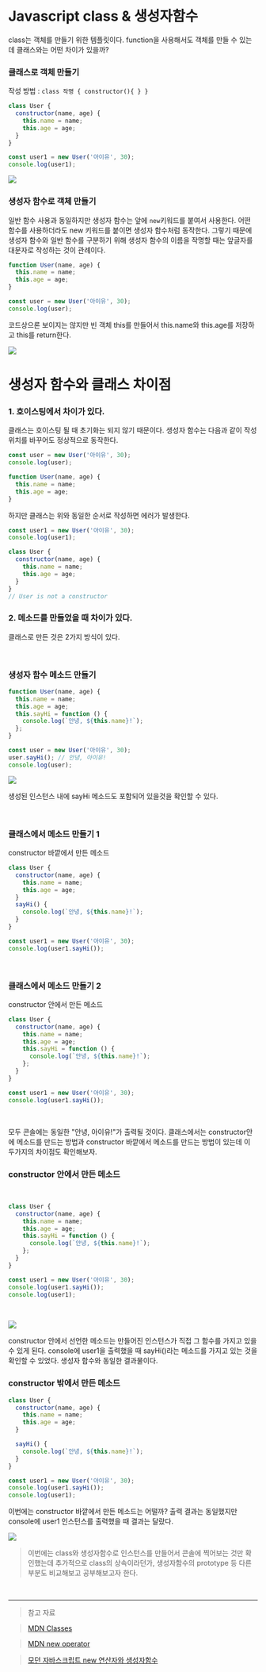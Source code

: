 # Javascript class & 생성자함수

class는 객체를 만들기 위한 템플릿이다.
function을 사용해서도 객체를 만들 수 있는데 클래스와는 어떤 차이가 있을까?

### 클래스로 객체 만들기

작성 방법 : `class 작명 { constructor(){ } }`

```javascript
class User {
  constructor(name, age) {
    this.name = name;
    this.age = age;
  }
}

const user1 = new User('아이유', 30);
console.log(user1);
```

![](https://velog.velcdn.com/images/reasonz/post/33508e1a-02b3-4675-b898-eae8652a3f81/image.png)

### 생성자 함수로 객체 만들기

일반 함수 사용과 동일하지만 생성자 함수는 앞에 `new`키워드를 붙여서 사용한다.
어떤 함수를 사용하더라도 new 키워드를 붙이면 생성자 함수처럼 동작한다.
그렇기 때문에 생성자 함수와 일반 함수를 구분하기 위해 생성자 함수의 이름을 작명할 때는 앞글자를 대문자로 작성하는 것이 관례이다.

```javascript
function User(name, age) {
  this.name = name;
  this.age = age;
}

const user = new User('아이유', 30);
console.log(user);
```

코드상으론 보이지는 않지만 빈 객체 this를 만들어서 this.name와 this.age를 저장하고 this를 return한다.

![](https://velog.velcdn.com/images/reasonz/post/5a7ab5d6-4891-423e-a963-8ba8d75aa435/image.png)

# 생성자 함수와 클래스 차이점

### 1. 호이스팅에서 차이가 있다.

클래스는 호이스팅 될 때 초기화는 되지 않기 때문이다.
생성자 함수는 다음과 같이 작성 위치를 바꾸어도 정상적으로 동작한다.

```javascript
const user = new User('아이유', 30);
console.log(user);

function User(name, age) {
  this.name = name;
  this.age = age;
}
```

하지만 클래스는 위와 동일한 순서로 작성하면 에러가 발생한다.

```javascript
const user1 = new User('아이유', 30);
console.log(user1);

class User {
  constructor(name, age) {
    this.name = name;
    this.age = age;
  }
}
// User is not a constructor
```

### 2. 메소드를 만들었을 때 차이가 있다.

클래스로 만든 것은 2가지 방식이 있다.

<br>

### 생성자 함수 메소드 만들기

```javascript
function User(name, age) {
  this.name = name;
  this.age = age;
  this.sayHi = function () {
    console.log(`안녕, ${this.name}!`);
  };
}

const user = new User('아이유', 30);
user.sayHi(); // 안녕, 아이유!
console.log(user);
```

![](https://velog.velcdn.com/images/reasonz/post/9832057c-da16-4fc5-8e5a-7e43a44ca137/image.png)

생성된 인스턴스 내에 sayHi 메소드도 포함되어 있을것을 확인할 수 있다.

<br>

### 클래스에서 메소드 만들기 1

constructor 바깥에서 만든 메소드

```javascript
class User {
  constructor(name, age) {
    this.name = name;
    this.age = age;
  }
  sayHi() {
    console.log(`안녕, ${this.name}!`);
  }
}

const user1 = new User('아이유', 30);
console.log(user1.sayHi());
```

<br>

### 클래스에서 메소드 만들기 2

constructor 안에서 만든 메소드

```javascript
class User {
  constructor(name, age) {
    this.name = name;
    this.age = age;
    this.sayHi = function () {
      console.log(`안녕, ${this.name}!`);
    };
  }
}

const user1 = new User('아이유', 30);
console.log(user1.sayHi());
```

<br>

모두 콘솔에는 동일한 "안녕, 아이유!"가 출력될 것이다.
클래스에서는 constructor안에 메소드를 만드는 방법과 constructor 바깥에서 메소드를 만드는 방법이 있는데 이 두가지의 차이점도 확인해보자.

### constructor 안에서 만든 메소드

<br>

```javascript
class User {
  constructor(name, age) {
    this.name = name;
    this.age = age;
    this.sayHi = function () {
      console.log(`안녕, ${this.name}!`);
    };
  }
}

const user1 = new User('아이유', 30);
console.log(user1.sayHi());
console.log(user1);
```

<br>

![](https://velog.velcdn.com/images/reasonz/post/27d62e49-f236-45f1-81db-967bf6ed8e16/image.png)

constructor 안에서 선언한 메소드는 만들어진 인스턴스가 직접 그 함수를 가지고 있을 수 있게 된다.
console에 user1을 출력했을 때 sayHi()라는 메소드를 가지고 있는 것을 확인할 수 있었다.
생성자 함수와 동일한 결과물이다.

### constructor 밖에서 만든 메소드

```javascript
class User {
  constructor(name, age) {
    this.name = name;
    this.age = age;
  }

  sayHi() {
    console.log(`안녕, ${this.name}!`);
  }
}

const user1 = new User('아이유', 30);
console.log(user1.sayHi());
console.log(user1);
```

이번에는 constructor 바깥에서 만든 메소드는 어떨까?
출력 결과는 동일했지만 console에 user1 인스턴스를 출력했을 때 결과는 달랐다.

![](https://velog.velcdn.com/images/reasonz/post/92c0d32c-256c-4931-9e76-5c3c1f4a81b6/image.png)

> 이번에는 class와 생성자함수로 인스턴스를 만들어서 콘솔에 찍어보는 것만 확인했는데
> 추가적으로 class의 상속이라던가, 생성자함수의 prototype 등 다른 부분도 비교해보고 공부해보고자 한다.

<br>

---

> 참고 자료

> [MDN Classes](https://developer.mozilla.org/ko/docs/Web/JavaScript/Reference/Classes)

> [MDN new operator](https://developer.mozilla.org/ko/docs/Web/JavaScript/Reference/Operators/new)

> [모던 자바스크립트 new 연산자와 생성자함수](https://ko.javascript.info/constructor-new)
